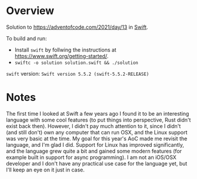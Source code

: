 # Overview

Solution to https://adventofcode.com/2021/day/13 in [Swift](https://www.swift.org).

To build and run:

- Install `swift` by follwing the instructions at https://www.swift.org/getting-started/.
- `swiftc -o solution solution.swift && ./solution`

`swift` version: `Swift version 5.5.2 (swift-5.5.2-RELEASE)`

# Notes

The first time I looked at Swift a few years ago I found it to be an interesting language with some cool features (to put things into perspective, Rust didn't exist back then). However, I didn't pay much attention to it, since I didn't (and still don't) own any computer that can run OSX, and the Linux support was very basic at the time. My goal for this year's AoC made me revisit the language, and I'm glad I did. Support for Linux has improved significantly, and the language grew quite a bit and gained some modern features (for example built in support for async programming). I am not an iOS/OSX developer and I don't have any practical use case for the language yet, but I'll keep an eye on it just in case.
